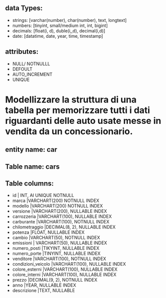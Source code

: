 ## data Types:

- strings: [varchar(number), char(number), text, longtext]
- numbers: [tinyint, small/medium int, int, bigint]
- decimals: [float(i, d), duble(i,,d), decimal(i,d)]
- date: [datatime, date, year, time, timestamp]

## attributes:

- NULL/ NOTNULLL
- DEFOULT
- AUTO_INCREMENT
- UNIQUE

# Modellizzare la struttura di una tabella per memorizzare tutti i dati riguardanti delle auto usate messe in vendita da un concessionario.

## entity name: car

## Table name: cars

## Table columns: 

- id | INT, AI UNIQUE NOTNULL
- marca |VARCHART(200) NOTNULL INDEX
- modello |VARCHART(200) NOTNULL INDEX
- versione |VARCHART(200), NULLABLE INDEX
- carrozzeria |VARCHART(100), NULLABLE INDEX
- carburante |VARCHART(100), NOTNULL INDEX
- chilometraggio |DECIMAL(8, 2), NULLABLE INDEX
- potenza |FLOAT, NULLABLE INDEX
- cambio |VARCHART(50), NOTNULL INDEX
- emissioni | VARCHART(50), NULLABLE INDEX
- numero_posti |TIKYINT, NULLABLE INDEX
- numero_porte |TINYINT, NULLABLE INDEX
- venditore |VARCHART(100), NOTNULL INDEX
- condizioni_veicolo |VARCHART(100), NULLABLE INDEX
- colore_esterni |VARCHART(100), NULLABLE INDEX
- colore_interni |VARCHART(100), NULLABLE INDEX
- prezzo |DECIMAL(9, 2), NOTNULL INDEX
- anno |YEAR, NULLABLE INDEX
- descrizione |TEXT, NULLABLE